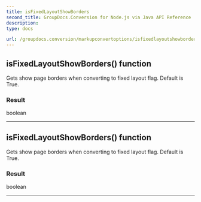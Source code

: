```yaml
---
title: isFixedLayoutShowBorders
second_title: GroupDocs.Conversion for Node.js via Java API Reference
description: 
type: docs

url: /groupdocs.conversion/markupconvertoptions/isfixedlayoutshowborders/
---
```


## isFixedLayoutShowBorders()  function
Gets show page borders when converting to fixed layout flag. Default is True.

### Result
boolean


---


## isFixedLayoutShowBorders()  function
Gets show page borders when converting to fixed layout flag. Default is True.

### Result
boolean


---


